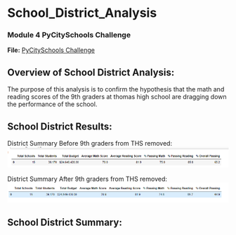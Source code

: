 # School_District_Analysis
 
### Module 4 PyCitySchools Challenge 
**File:** [PyCitySchools Challenge](PyCitySchools_Challenge.ipynb)

## Overview of School District Analysis:
The purpose of this analysis is to confirm the hypothesis that the math and reading scores of the 9th graders at thomas high school are dragging down the performance of the school.

## School District Results:
District Summary Before 9th graders from THS removed:
![District Analysis Before 9th Graders Removed](Resources/D_Analysis_Before.PNG)

District Summary After 9th graders from THS removed:
![District Analysis Before 9th Graders Removed](Resources/District_Analysis.PNG)



## School District Summary:
